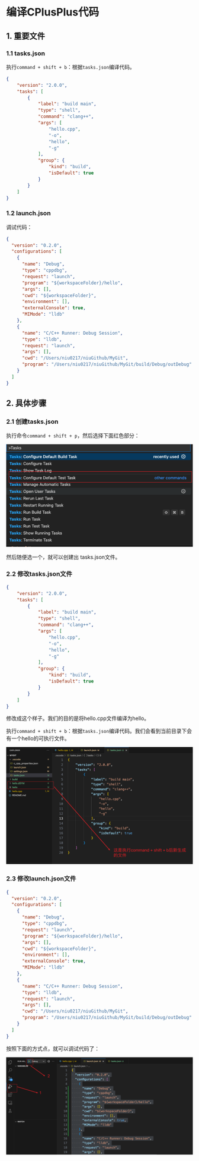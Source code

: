 # 编译CPlusPlus代码

## 1. 重要文件

### 1.1 tasks.json

执行`command + shift + b`：根据`tasks.json`编译代码。

```json
{
	"version": "2.0.0",
	"tasks": [
		{
			"label": "build main",
			"type": "shell",
			"command": "clang++",
			"args": [
				"hello.cpp",
				"-o",
				"hello",
				"-g"
			],
			"group": {
				"kind": "build",
				"isDefault": true
			}
		}
	]
}
```

### 1.2 launch.json

调试代码：

```json
{
  "version": "0.2.0",
  "configurations": [
    {
      "name": "Debug",
      "type": "cppdbg",
      "request": "launch",
      "program": "${workspaceFolder}/hello",
      "args": [],
      "cwd": "${workspaceFolder}",
      "environment": [],
      "externalConsole": true,
      "MIMode": "lldb"
    },
    {
      "name": "C/C++ Runner: Debug Session",
      "type": "lldb",
      "request": "launch",
      "args": [],
      "cwd": "/Users/niu0217/niuGithub/MyGit",
      "program": "/Users/niu0217/niuGithub/MyGit/build/Debug/outDebug"
    }
  ]
}
```

## 2. 具体步骤

### 2.1 创建tasks.json

执行命令`command + shift + p`，然后选择下面红色部分：

![image-20240410164055892](编译CPlusPlus代码.assets/image-20240410164055892.png) 

然后随便选一个，就可以创建出 tasks.json文件。

### 2.2 修改tasks.json文件

```json
{
	"version": "2.0.0",
	"tasks": [
		{
			"label": "build main",
			"type": "shell",
			"command": "clang++",
			"args": [
				"hello.cpp",
				"-o",
				"hello",
				"-g"
			],
			"group": {
				"kind": "build",
				"isDefault": true
			}
		}
	]
}
```

修改成这个样子。我们的目的是将hello.cpp文件编译为hello。

执行`command + shift + b`：根据`tasks.json`编译代码。我们会看到当前目录下会有一个hello的可执行文件。

![image-20240410164555277](编译CPlusPlus代码.assets/image-20240410164555277.png) 

### 2.3 修改launch.json文件

```json
{
  "version": "0.2.0",
  "configurations": [
    {
      "name": "Debug",
      "type": "cppdbg",
      "request": "launch",
      "program": "${workspaceFolder}/hello",
      "args": [],
      "cwd": "${workspaceFolder}",
      "environment": [],
      "externalConsole": true,
      "MIMode": "lldb"
    },
    {
      "name": "C/C++ Runner: Debug Session",
      "type": "lldb",
      "request": "launch",
      "args": [],
      "cwd": "/Users/niu0217/niuGithub/MyGit",
      "program": "/Users/niu0217/niuGithub/MyGit/build/Debug/outDebug"
    }
  ]
}
```

按照下面的方式点，就可以调试代码了：

![image-20240410164734097](编译CPlusPlus代码.assets/image-20240410164734097.png) 

